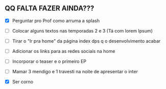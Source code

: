 ## QQ FALTA FAZER AINDA??? ##

- [x] Perguntar pro Prof como arruma a splash

- [ ] Colocar alguns textos nas temporadas 2 e 3 (Tá com lorem Ipsum)

- [ ] Tirar o "Ir pra home" da página index dps q o desenvolvimento acabar

- [ ] Adicionar os links para as redes sociais na home

- [ ] Incorporar o teaser e o primeiro EP

- [ ] Mamar 3 mendigo e 1 travesti na noite de apresentar o inter

- [x] Ser corno